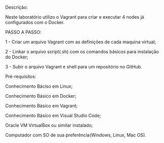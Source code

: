 Descrição: 


Neste laboratório utilizo o Vagrant para criar e executar 4 nodes já configurados com o Docker.



PASSO A PASSO:


1 - Criar um arquivo Vagrant com as definições de cada maquina virtual; 

2 - Linkar o arquivo script(.sh) com os comandos básicos para instalação do Docker;

3 - Subir o arquivo Vagrant e shell para um repositório no GitHub.



Pré-requisitos:


Conhecimento Báciso em Linux;

Conhecimento Básico em Docker;

Conhecimento Básico em Vagrant;

Conhecimento Básico em Visual Studio Code;

Oracle VM VirtualBox ou similar instalado;

Computador com SO de sua preferência(Windows, Linux, Mac OS).
